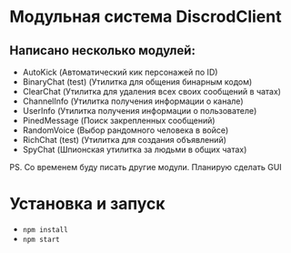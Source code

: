 # Модульная система DiscrodClient
## Написано несколько модулей:
  - AutoKick (Автоматический кик персонажей по ID)
  - BinaryChat (test) (Утилитка для общения бинарным кодом)
  - ClearChat (Утилитка для удаления всех своих сообщений в чатах)
  - ChannelInfo (Утилитка получения информации о канале)
  - UserInfo (Утилитка получения информации о пользователе)
  - PinedMessage (Поиск закрепленных сообщений)
  - RandomVoice (Выбор рандомного человека в войсе)
  - RichChat (test) (Утилитка для создания объявлений)
  - SpyChat (Шпионская утилитка за людьми в общих чатах)

PS. Со временем буду писать другие модули. Планирую сделать GUI

# Установка и запуск
  - ```npm install```
  - ```npm start```